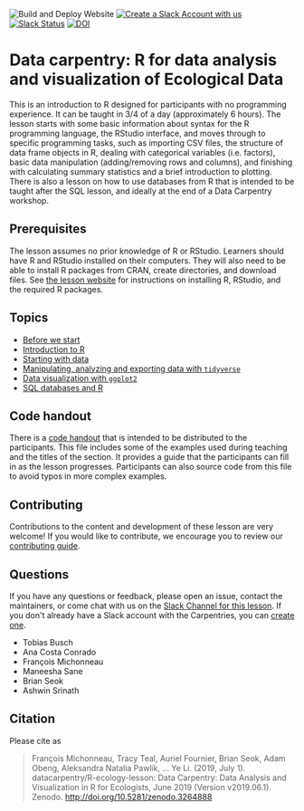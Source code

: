 ![Build and Deploy Website](https://github.com/datacarpentry/R-ecology-lesson/workflows/Build%20and%20Deploy%20Website/badge.svg)
[![Create a Slack Account with us](https://img.shields.io/badge/Create_Slack_Account-The_Carpentries-071159.svg)](https://swc-slack-invite.herokuapp.com/)
[![Slack Status](https://img.shields.io/badge/Slack_Channel-DC_Ecology_R-E01563.svg)](https://swcarpentry.slack.com/messages/C9X9EC405)
[![DOI](https://zenodo.org/badge/DOI/10.5281/zenodo.3264888.svg)](https://doi.org/10.5281/zenodo.3264888)


# Data carpentry: R for data analysis and visualization of Ecological Data

This is an introduction to R designed for participants with no programming
experience. It can be taught in 3/4 of a day (approximately 6 hours). 
The lesson starts with some basic information about syntax for the R programming 
language, the RStudio interface, and moves through to specific programming tasks, 
such as importing CSV files, the structure of data frame objects in R, dealing 
with categorical variables (i.e. factors), basic data manipulation 
(adding/removing rows and columns), and finishing with calculating summary 
statistics and a brief introduction to plotting. 
There is also a lesson on how to use databases from R that is intended to be 
taught after the SQL lesson, and ideally at the end of a Data Carpentry workshop.

## Prerequisites

The lesson assumes no prior knowledge of R or RStudio.
Learners should have R and RStudio installed on their computers. They will also 
need to be able to install R packages from CRAN, create directories, and 
download files. 
See [the lesson website](https://datacarpentry.org/R-ecology-lesson/index.html) 
for instructions on installing R, RStudio, and the required R packages.

## Topics

* [Before we start](https://datacarpentry.org/R-ecology-lesson/00-before-we-start.html)
* [Introduction to R](https://datacarpentry.org/R-ecology-lesson/01-intro-to-r.html)
* [Starting with data](https://datacarpentry.org/R-ecology-lesson/02-starting-with-data.html)
* [Manipulating, analyzing and exporting data with `tidyverse`](https://datacarpentry.org/R-ecology-lesson/03-dplyr.html)
* [Data visualization with `ggplot2`](https://datacarpentry.org/R-ecology-lesson/04-visualization-ggplot2.html)
* [SQL databases and R](https://datacarpentry.org/R-ecology-lesson/05-r-and-databases.html)


## Code handout

There is a [code handout](https://datacarpentry.org/R-ecology-lesson/code-handout.R) 
that is intended to be distributed to the participants. 
This file includes some of the examples used during teaching and the titles of 
the section. It provides a guide that the participants can fill in as the lesson 
progresses. Participants can also source code from this file to avoid typos in 
more complex examples.

## Contributing

Contributions to the content and development of these lesson are very welcome!
If you would like to contribute, we encourage you to review our [contributing guide](CONTRIBUTING.Rmd).

## Questions

If you have any questions or feedback, please open an issue, contact the
maintainers, or come chat with us on the 
[Slack Channel for this lesson](https://swcarpentry.slack.com/messages/C9X9EC405). 
If you don't already have a Slack account with the Carpentries, you can 
[create one](https://swc-slack-invite.herokuapp.com/).

* Tobias Busch
* Ana Costa Conrado
* François Michonneau
* Maneesha Sane
* Brian Seok
* Ashwin Srinath

## Citation

Please cite as

> François Michonneau, Tracy Teal, Auriel Fournier, Brian Seok, Adam Obeng, 
> Aleksandra Natalia Pawlik, … Ye Li. (2019, July 1). 
> datacarpentry/R-ecology-lesson: Data Carpentry: Data Analysis and 
> Visualization in R for Ecologists, June 2019 (Version v2019.06.1). Zenodo. 
> http://doi.org/10.5281/zenodo.3264888
